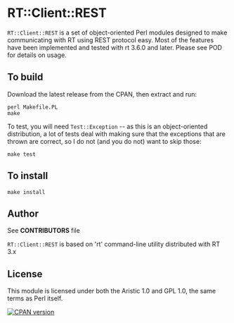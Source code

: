 RT::Client::REST
================

`RT::Client::REST` is a set of object-oriented Perl modules designed to
make communicating with RT using REST protocol easy.  Most of the
features have been implemented and tested with rt 3.6.0 and later.
Please see POD for details on usage.

To build
--------

Download the latest release from the CPAN, then extract and run:

```shell
perl Makefile.PL
make
```

To test, you will need `Test::Exception` -- as this is an object-oriented
distribution, a lot of tests deal with making sure that the exceptions
that are thrown are correct, so I do not (and you do not) want to skip
those:

```shell
make test
```

To install
----------

```shell
make install
```

Author
------

See **CONTRIBUTORS** file

`RT::Client::REST` is based on 'rt' command-line utility distributed with RT 3.x

License
-------

This module is licensed under both the Aristic 1.0 and GPL 1.0, the same terms as Perl itself.

[![CPAN version](https://badge.fury.io/pl/RT-Client-REST.svg)](https://metacpan.org/pod/RT::Client::REST)
